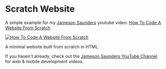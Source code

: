 # Scratch Website

A simple example for my [Jameson Saunders](https://jamesonsaunders.com) youtube video: [How To Code A Website From Scratch](https://youtu.be/urti1p2wpk8)

[![How To Code A Website From Scratch](https://img.youtube.com/vi/urti1p2wpk8/maxresdefault.jpg)](https://youtu.be/urti1p2wpk8)

A minimal website built from scratch in HTML.

If you haven't already, check out the [Jameson Saunders YouTube Channel](https://youtube.com/c/JamesonSaunders) for web & mobile development videos.

